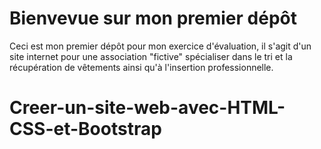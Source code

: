 # Bienvevue sur mon premier dépôt 
Ceci est mon premier dépôt pour mon exercice d'évaluation, il s'agit d'un site internet pour une association "fictive" spécialiser dans le tri et la récupération de vêtements ainsi qu'à l'insertion professionnelle.
# Creer-un-site-web-avec-HTML-CSS-et-Bootstrap
